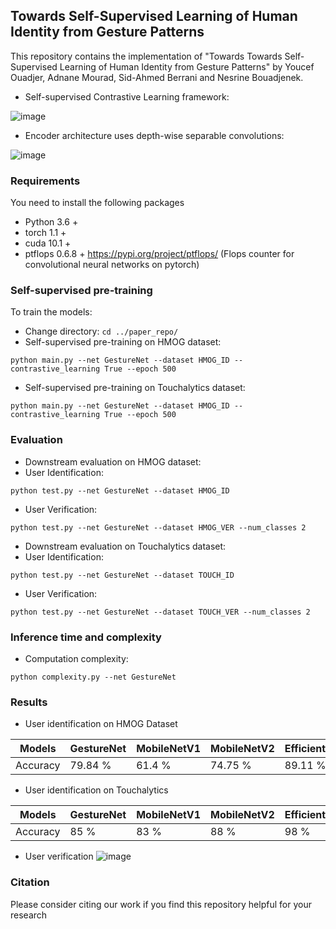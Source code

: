 ## Towards Self-Supervised Learning of Human Identity from Gesture Patterns

This repository contains the implementation of "Towards Towards Self-Supervised Learning of Human Identity from Gesture Patterns" by Youcef Ouadjer, Adnane Mourad, Sid-Ahmed Berrani and Nesrine Bouadjenek.
- Self-supervised Contrastive Learning framework:

![image](https://github.com/youcefvision/paper_reop/blob/main/media/contrastive_learning.PNG)

- Encoder architecture uses depth-wise separable convolutions:

![image](https://github.com/youcefvision/paper_reop/blob/main/media/architecture.PNG)

### Requirements
You need to install the following packages
- Python 3.6 +
- torch 1.1 +
- cuda 10.1 +
- ptflops 0.6.8 + https://pypi.org/project/ptflops/ (Flops counter for convolutional neural networks on pytorch)
### Self-supervised pre-training
To train the models:
- Change directory: 
 `cd ../paper_repo/`
- Self-supervised pre-training on HMOG dataset:
```
python main.py --net GestureNet --dataset HMOG_ID --contrastive_learning True --epoch 500
```
- Self-supervised pre-training on Touchalytics dataset:
```
python main.py --net GestureNet --dataset HMOG_ID --contrastive_learning True --epoch 500
```

### Evaluation 
- Downstream evaluation on HMOG dataset:
- User Identification: 
```
python test.py --net GestureNet --dataset HMOG_ID
```
- User Verification: 
 ```
python test.py --net GestureNet --dataset HMOG_VER --num_classes 2
 ```
 
- Downstream evaluation on Touchalytics dataset:
- User Identification: 
 ```
 python test.py --net GestureNet --dataset TOUCH_ID
 ```
 - User Verification: 
 ```
 python test.py --net GestureNet --dataset TOUCH_VER --num_classes 2
 ```
### Inference time and complexity
- Computation complexity:
 ```
 python complexity.py --net GestureNet 
 ```
  
### Results
- User identification on HMOG Dataset

Models | GestureNet | MobileNetV1 | MobileNetV2 | EfficientNetB0 | 
--- | --- | --- | --- |--- |
Accuracy | 79.84 % | 61.4 % | 74.75 % | 89.11 % |

- User identification on Touchalytics

Models | GestureNet | MobileNetV1 | MobileNetV2 | EfficientNetB0 | 
--- | --- | --- | --- |--- |
Accuracy | 85 % | 83 % | 88 % | 98 % |

- User verification 
![image](https://github.com/youcefvision/paper_repo/blob/main/media/verification_accuray.PNG)

### Citation
Please consider citing our work if you find this repository helpful for your research
